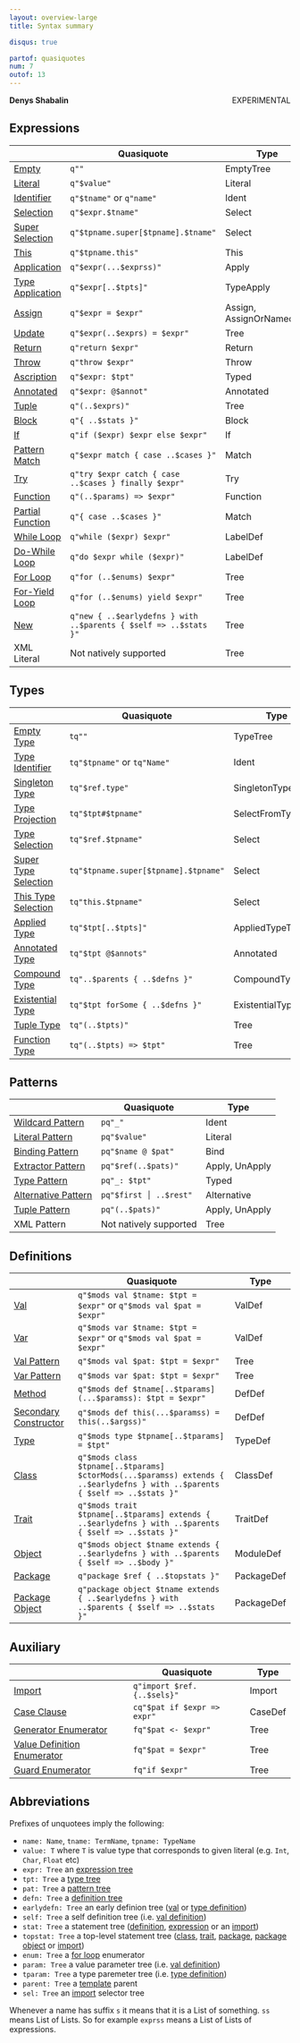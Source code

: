 ```yaml
---
layout: overview-large
title: Syntax summary

disqus: true

partof: quasiquotes
num: 7
outof: 13
---
```

**Denys Shabalin** <span class="label warning" style="float: right;">EXPERIMENTAL</span>

## Expressions


                         | Quasiquote                                                       | Type
-------------------------|------------------------------------------------------------------|-------------------------
 [Empty][101]            | `q""`                                                            | EmptyTree
 [Literal][102]          | `q"$value"`                                                      | Literal
 [Identifier][103]       | `q"$tname"` or `q"name"`                                         | Ident
 [Selection][103]        | `q"$expr.$tname"`                                                | Select
 [Super Selection][104]  | `q"$tpname.super[$tpname].$tname"`                               | Select
 [This][104]             | `q"$tpname.this"`                                                | This
 [Application][105]      | `q"$expr(...$exprss)"`                                           | Apply
 [Type Application][105] | `q"$expr[..$tpts]"`                                              | TypeApply
 [Assign][106]           | `q"$expr = $expr"`                                               | Assign, AssignOrNamedArg
 [Update][106]           | `q"$expr(..$exprs) = $expr"`                                     | Tree
 [Return][107]           | `q"return $expr"`                                                | Return
 [Throw][108]            | `q"throw $expr"`                                                 | Throw
 [Ascription][109]       | `q"$expr: $tpt"`                                                 | Typed
 [Annotated][110]        | `q"$expr: @$annot"`                                              | Annotated
 [Tuple][111]            | `q"(..$exprs)"`                                                  | Tree
 [Block][112]            | `q"{ ..$stats }"`                                                | Block
 [If][113]               | `q"if ($expr) $expr else $expr"`                                 | If
 [Pattern Match][114]    | `q"$expr match { case ..$cases }"`                               | Match
 [Try][115]              | `q"try $expr catch { case ..$cases } finally $expr"`             | Try
 [Function][116]         | `q"(..$params) => $expr"`                                        | Function
 [Partial Function][117] | `q"{ case ..$cases }"`                                           | Match
 [While Loop][118]       | `q"while ($expr) $expr"`                                         | LabelDef
 [Do-While Loop][118]    | `q"do $expr while ($expr)"`                                      | LabelDef
 [For Loop][119]         | `q"for (..$enums) $expr"`                                        | Tree
 [For-Yield Loop][119]   | `q"for (..$enums) yield $expr"`                                  | Tree
 [New][120]              | `q"new { ..$earlydefns } with ..$parents { $self => ..$stats }"` | Tree
 XML Literal             | Not natively supported                                           | Tree


[101]: /overviews/quasiquotes/expression-details.html#empty
[102]: /overviews/quasiquotes/expression-details.html#literal
[103]: /overviews/quasiquotes/expression-details.html#identifier-and-selection
[104]: /overviews/quasiquotes/expression-details.html#super-and-this
[105]: /overviews/quasiquotes/expression-details.html#application-and-type-application
[106]: /overviews/quasiquotes/expression-details.html#assign-and-update
[107]: /overviews/quasiquotes/expression-details.html#return
[108]: /overviews/quasiquotes/expression-details.html#throw
[109]: /overviews/quasiquotes/expression-details.html#ascription
[110]: /overviews/quasiquotes/expression-details.html#annotation
[111]: /overviews/quasiquotes/expression-details.html#tuple
[112]: /overviews/quasiquotes/expression-details.html#block
[113]: /overviews/quasiquotes/expression-details.html#if
[114]: /overviews/quasiquotes/expression-details.html#pattern-match
[115]: /overviews/quasiquotes/expression-details.html#try
[116]: /overviews/quasiquotes/expression-details.html#function
[117]: /overviews/quasiquotes/expression-details.html#partial-function
[118]: /overviews/quasiquotes/expression-details.html#while-and-do-while-loops
[119]: /overviews/quasiquotes/expression-details.html#for-and-for-yield-loops
[120]: /overviews/quasiquotes/expression-details.html#new

## Types

                             | Quasiquote                            | Type
-----------------------------|---------------------------------------|---------------------
 [Empty Type][201]           | `tq""`                                | TypeTree
 [Type Identifier][202]      | `tq"$tpname"` or `tq"Name"`           | Ident
 [Singleton Type][203]       | `tq"$ref.type"`                       | SingletonType
 [Type Projection][204]      | `tq"$tpt#$tpname"`                    | SelectFromTypeTree
 [Type Selection][204]       | `tq"$ref.$tpname"`                    | Select
 [Super Type Selection][204] | `tq"$tpname.super[$tpname].$tpname"`  | Select
 [This Type Selection][204]  | `tq"this.$tpname"`                    | Select
 [Applied Type][205]         | `tq"$tpt[..$tpts]"`                   | AppliedTypeTree
 [Annotated Type][206]       | `tq"$tpt @$annots"`                   | Annotated
 [Compound Type][207]        | `tq"..$parents { ..$defns }"`         | CompoundTypeTree
 [Existential Type][208]     | `tq"$tpt forSome { ..$defns }"`       | ExistentialTypeTree
 [Tuple Type][209]           | `tq"(..$tpts)"`                       | Tree
 [Function Type][210]        | `tq"(..$tpts) => $tpt"`               | Tree

[201]: /overviews/quasiquotes/type-details.html#empty-type
[202]: /overviews/quasiquotes/type-details.html#type-identifier
[203]: /overviews/quasiquotes/type-details.html#singleton-type
[204]: /overviews/quasiquotes/type-details.html#type-projection
[205]: /overviews/quasiquotes/type-details.html#applied-type
[206]: /overviews/quasiquotes/type-details.html#annotated-type
[207]: /overviews/quasiquotes/type-details.html#compound-type
[208]: /overviews/quasiquotes/type-details.html#existential-type
[209]: /overviews/quasiquotes/type-details.html#tuple-type
[210]: /overviews/quasiquotes/type-details.html#function-type

## Patterns

                            | Quasiquote             | Type
----------------------------|------------------------|-------------------
 [Wildcard Pattern][301]    | `pq"_"`                | Ident
 [Literal Pattern][302]     | `pq"$value"`           | Literal
 [Binding Pattern][303]     | `pq"$name @ $pat"`     | Bind
 [Extractor Pattern][304]   | `pq"$ref(..$pats)"`    | Apply, UnApply
 [Type Pattern][305]        | `pq"_: $tpt"`          | Typed
 [Alternative Pattern][306] | `pq"$first │ ..$rest"` | Alternative
 [Tuple Pattern][307]       | `pq"(..$pats)"`        | Apply, UnApply
 XML Pattern                | Not natively supported | Tree

[301]: /overviews/quasiquotes/pattern-details.html#wildcard-pattern
[302]: /overviews/quasiquotes/pattern-details.html#literal-pattern
[303]: /overviews/quasiquotes/pattern-details.html#binding-pattern
[304]: /overviews/quasiquotes/pattern-details.html#extractor-pattern
[305]: /overviews/quasiquotes/pattern-details.html#type-pattern
[306]: /overviews/quasiquotes/pattern-details.html#alternative-pattern
[307]: /overviews/quasiquotes/pattern-details.html#tuple-pattern

## Definitions

                              | Quasiquote                                                                                                                  | Type
------------------------------|-----------------------------------------------------------------------------------------------------------------------------|-----------
 [Val][401]                   | `q"$mods val $tname: $tpt = $expr"` or `q"$mods val $pat = $expr"`                                                          | ValDef
 [Var][401]                   | `q"$mods var $tname: $tpt = $expr"` or `q"$mods val $pat = $expr"`                                                          | ValDef
 [Val Pattern][403]           | `q"$mods val $pat: $tpt = $expr"`                                                                                           | Tree
 [Var Pattern][404]           | `q"$mods var $pat: $tpt = $expr"`                                                                                           | Tree
 [Method][403]                | `q"$mods def $tname[..$tparams](...$paramss): $tpt = $expr"`                                                                | DefDef
 [Secondary Constructor][404] | `q"$mods def this(...$paramss) = this(..$argss)"`                                                                           | DefDef
 [Type][405]                  | `q"$mods type $tpname[..$tparams] = $tpt"`                                                                                  | TypeDef
 [Class][406]                 | `q"$mods class $tpname[..$tparams] $ctorMods(...$paramss) extends { ..$earlydefns } with ..$parents { $self => ..$stats }"` | ClassDef
 [Trait][407]                 | `q"$mods trait $tpname[..$tparams] extends { ..$earlydefns } with ..$parents { $self => ..$stats }"`                        | TraitDef
 [Object][408]                | `q"$mods object $tname extends { ..$earlydefns } with ..$parents { $self => ..$body }"`                                     | ModuleDef
 [Package][409]               | `q"package $ref { ..$topstats }"`                                                                                           | PackageDef
 [Package Object][410]        | `q"package object $tname extends { ..$earlydefns } with ..$parents { $self => ..$stats }"`                                  | PackageDef

[401]: /overviews/quasiquotes/definition-details.html#val-and-var-definitions
[402]: /overviews/quasiquotes/definition-details.html#pattern-definitions
[403]: /overviews/quasiquotes/definition-details.html#method-definition
[404]: /overviews/quasiquotes/definition-details.html#secondary-constructor-definition
[405]: /overviews/quasiquotes/definition-details.html#type-definition
[406]: /overviews/quasiquotes/definition-details.html#class-definition
[407]: /overviews/quasiquotes/definition-details.html#trait-definition
[408]: /overviews/quasiquotes/definition-details.html#object-definition
[409]: /overviews/quasiquotes/definition-details.html#package-definition
[410]: /overviews/quasiquotes/definition-details.html#package-object-definition

## Auxiliary

                                    | Quasiquote                  | Type
------------------------------------|-----------------------------|--------
 [Import][501]                      | `q"import $ref.{..$sels}"`  | Import
 [Case Clause][502]                 | `cq"$pat if $expr => expr"` | CaseDef
 [Generator Enumerator][503]        | `fq"$pat <- $expr"`         | Tree
 [Value Definition Enumerator][503] | `fq"$pat = $expr"`          | Tree
 [Guard Enumerator][503]            | `fq"if $expr"`              | Tree


[501]: /overviews/quasiquotes/expression-details.html#import
[502]: /overviews/quasiquotes/expression-details.html#pattern-match
[503]: /overviews/quasiquotes/expression-details.html#for-and-for-yield-loops

## Abbreviations

Prefixes of unquotees imply the following:

* `name: Name`, `tname: TermName`, `tpname: TypeName`
* `value: T` where `T` is value type that corresponds to given literal (e.g. `Int`, `Char`, `Float` etc)
* `expr: Tree` an [expression tree](#expressions)
* `tpt: Tree` a [type tree](#types)
* `pat: Tree` a [pattern tree](#patterns)
* `defn: Tree` a [definition tree](#definitions)
* `earlydefn: Tree` an early definion tree ([val](/overviews/quasiquotes/definition-details.html#val-and-var-definitions) or [type definition](/overviews/quasiquotes/definition-details.html#type-definition))
* `self: Tree` a self definition tree (i.e. [val definition](/overviews/quasiquotes/definition-details.html#val-and-var-definitions))
* `stat: Tree` a statement tree ([definition](#definitions), [expression](#expressions) or an [import](/overviews/quasiquotes/expression-details.html#import))
* `topstat: Tree` a top-level statement tree ([class](/overviews/quasiquotes/definition-details.html#class-definition), [trait](/overviews/quasiquotes/definition-details.html#trait-definition), [package](/overviews/quasiquotes/definition-details.html#package-definition), [package object](/overviews/quasiquotes/definition-details.html#package-object-definition) or [import](/overviews/quasiquotes/expression-details.html#import))
* `enum: Tree` a [for loop](/overviews/quasiquotes/expression-details.html#for-and-for-yield-loops) enumerator
* `param: Tree` a value parameter tree (i.e. [val definition](/overviews/quasiquotes/definition-details.html#val-and-var-definitions))
* `tparam: Tree` a type paremeter tree (i.e. [type definition](/overviews/quasiquotes/definition-details.html#type-definition))
* `parent: Tree` a [template](/overviews/quasiquotes/definition-details.html#templates) parent
* `sel: Tree` an [import](/overviews/quasiquotes/expression-details.html#import) selector tree

Whenever a name has suffix `s` it means that it is a List of something. `ss` means List of Lists. So for example `exprss` means a List of Lists of expressions.

